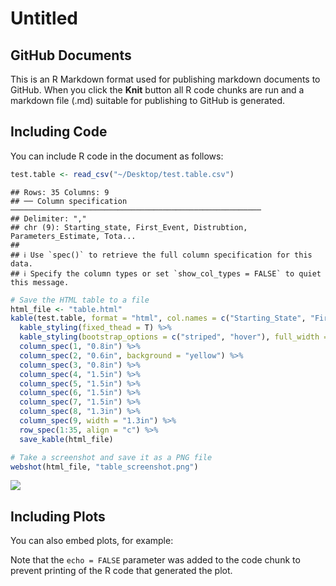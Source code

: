 Untitled
================

## GitHub Documents

This is an R Markdown format used for publishing markdown documents to
GitHub. When you click the **Knit** button all R code chunks are run and
a markdown file (.md) suitable for publishing to GitHub is generated.

## Including Code

You can include R code in the document as follows:

``` r
test.table <- read_csv("~/Desktop/test.table.csv")
```

    ## Rows: 35 Columns: 9
    ## ── Column specification ────────────────────────────────────────────────────────
    ## Delimiter: ","
    ## chr (9): Starting_state, First_Event, Distrubtion, Parameters_Estimate, Tota...
    ## 
    ## ℹ Use `spec()` to retrieve the full column specification for this data.
    ## ℹ Specify the column types or set `show_col_types = FALSE` to quiet this message.

``` r
# Save the HTML table to a file
html_file <- "table.html"
kable(test.table, format = "html", col.names = c("Starting_State", "First_Event", "Distribution", "Parameters Estimate", "Total Probability", "Probability at t=15", "Median Time-to-event", "25th% Time", "75th% Time"), align = "c") %>%
  kable_styling(fixed_thead = T) %>%
  kable_styling(bootstrap_options = c("striped", "hover"), full_width = F, font_size = 10) %>%
  column_spec(1, "0.8in") %>%
  column_spec(2, "0.6in", background = "yellow") %>%
  column_spec(3, "0.8in") %>%
  column_spec(4, "1.5in") %>%
  column_spec(5, "1.5in") %>%
  column_spec(6, "1.5in") %>%
  column_spec(7, "1.5in") %>%
  column_spec(8, "1.3in") %>%
  column_spec(9, width = "1.3in") %>%
  row_spec(1:35, align = "c") %>%
  save_kable(html_file)

# Take a screenshot and save it as a PNG file
webshot(html_file, "table_screenshot.png")
```

![](Test_files/figure-gfm/cars-1.png)<!-- -->

## Including Plots

You can also embed plots, for example:

Note that the `echo = FALSE` parameter was added to the code chunk to
prevent printing of the R code that generated the plot.
